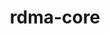 ---
title: "rdma-core"
layout: cache
categories: [package, v0.18.1]
meta: {"versions": ["39.1"], "compilers": ["gcc@=7.3.1", "gcc@=7.5.0"], "oss": ["amzn2", "ubuntu18.04"], "platforms": ["linux"], "targets": ["aarch64", "graviton2", "x86_64", "x86_64_v3", "x86_64_v4"], "stacks": ["aws-ahug", "aws-ahug-aarch64", "aws-isc", "aws-isc-aarch64", "radiuss", "root"], "num_specs": 9, "num_specs_by_stack": {"aws-isc": 4, "root": 9, "aws-ahug": 2, "aws-isc-aarch64": 4, "aws-ahug-aarch64": 2, "radiuss": 1}}
spec_details: [{"hash": "mpmhpkdbyzlh2enat4l6m4dezdvubko6", "compiler": "gcc@=7.3.1", "versions": ["39.1"], "os": "amzn2", "platform": "linux", "target": "x86_64_v4", "variants": ["build_type=RelWithDebInfo", "~ipo"], "stacks": ["aws-isc", "root", "aws-ahug"], "size": "-", "tarball": "https://binaries.spack.io/v0.18.1/build_cache/linux-amzn2-x86_64_v4/gcc-7.3.1/rdma-core-39.1/linux-amzn2-x86_64_v4-gcc-7.3.1-rdma-core-39.1-mpmhpkdbyzlh2enat4l6m4dezdvubko6.spack"}, {"hash": "lkb2udwr44rffgqkdqmedfdhjsobmfbz", "compiler": "gcc@=7.3.1", "versions": ["39.1"], "os": "amzn2", "platform": "linux", "target": "graviton2", "variants": ["build_type=RelWithDebInfo", "~ipo"], "stacks": ["aws-isc-aarch64", "aws-ahug-aarch64", "root"], "size": "-", "tarball": "https://binaries.spack.io/v0.18.1/build_cache/linux-amzn2-graviton2/gcc-7.3.1/rdma-core-39.1/linux-amzn2-graviton2-gcc-7.3.1-rdma-core-39.1-lkb2udwr44rffgqkdqmedfdhjsobmfbz.spack"}, {"hash": "gcz4tjhed75vktahu2t6rwrwswcgnzwg", "compiler": "gcc@=7.3.1", "versions": ["39.1"], "os": "amzn2", "platform": "linux", "target": "aarch64", "variants": ["build_type=RelWithDebInfo", "~ipo"], "stacks": ["aws-isc-aarch64", "aws-ahug-aarch64", "root"], "size": "-", "tarball": "https://binaries.spack.io/v0.18.1/build_cache/linux-amzn2-aarch64/gcc-7.3.1/rdma-core-39.1/linux-amzn2-aarch64-gcc-7.3.1-rdma-core-39.1-gcz4tjhed75vktahu2t6rwrwswcgnzwg.spack"}, {"hash": "oaltogs6dq373eh4t7o4t7p6ohqw7ofu", "compiler": "gcc@=7.3.1", "versions": ["39.1"], "os": "amzn2", "platform": "linux", "target": "x86_64_v3", "variants": ["build_type=RelWithDebInfo", "~ipo"], "stacks": ["aws-isc", "root"], "size": "-", "tarball": "https://binaries.spack.io/v0.18.1/build_cache/linux-amzn2-x86_64_v3/gcc-7.3.1/rdma-core-39.1/linux-amzn2-x86_64_v3-gcc-7.3.1-rdma-core-39.1-oaltogs6dq373eh4t7o4t7p6ohqw7ofu.spack"}, {"hash": "wlcpw2eq5bawfa644hzxi5mphjndrn74", "compiler": "gcc@=7.3.1", "versions": ["39.1"], "os": "amzn2", "platform": "linux", "target": "x86_64_v3", "variants": ["build_type=RelWithDebInfo", "~ipo"], "stacks": ["aws-isc", "root", "aws-ahug"], "size": "-", "tarball": "https://binaries.spack.io/v0.18.1/build_cache/linux-amzn2-x86_64_v3/gcc-7.3.1/rdma-core-39.1/linux-amzn2-x86_64_v3-gcc-7.3.1-rdma-core-39.1-wlcpw2eq5bawfa644hzxi5mphjndrn74.spack"}, {"hash": "xqm7f67hwbkjhcm2cyclzo22kbm7hgbb", "compiler": "gcc@=7.5.0", "versions": ["39.1"], "os": "ubuntu18.04", "platform": "linux", "target": "x86_64", "variants": ["build_type=RelWithDebInfo", "~ipo"], "stacks": ["radiuss", "root"], "size": "-", "tarball": "https://binaries.spack.io/v0.18.1/build_cache/linux-ubuntu18.04-x86_64/gcc-7.5.0/rdma-core-39.1/linux-ubuntu18.04-x86_64-gcc-7.5.0-rdma-core-39.1-xqm7f67hwbkjhcm2cyclzo22kbm7hgbb.spack"}, {"hash": "fvk2okupn4jbyiumyvsb6gf3u2fakofc", "compiler": "gcc@=7.3.1", "versions": ["39.1"], "os": "amzn2", "platform": "linux", "target": "x86_64_v4", "variants": ["build_type=RelWithDebInfo", "~ipo"], "stacks": ["aws-isc", "root"], "size": "-", "tarball": "https://binaries.spack.io/v0.18.1/build_cache/linux-amzn2-x86_64_v4/gcc-7.3.1/rdma-core-39.1/linux-amzn2-x86_64_v4-gcc-7.3.1-rdma-core-39.1-fvk2okupn4jbyiumyvsb6gf3u2fakofc.spack"}, {"hash": "i4wlbbwnc2xykusv47yzjhf53uxi2paa", "compiler": "gcc@=7.3.1", "versions": ["39.1"], "os": "amzn2", "platform": "linux", "target": "aarch64", "variants": ["build_type=RelWithDebInfo", "~ipo"], "stacks": ["aws-isc-aarch64", "root"], "size": "-", "tarball": "https://binaries.spack.io/v0.18.1/build_cache/linux-amzn2-aarch64/gcc-7.3.1/rdma-core-39.1/linux-amzn2-aarch64-gcc-7.3.1-rdma-core-39.1-i4wlbbwnc2xykusv47yzjhf53uxi2paa.spack"}, {"hash": "4m3zzxkjqjitisxxnotryz7doq5vblmq", "compiler": "gcc@=7.3.1", "versions": ["39.1"], "os": "amzn2", "platform": "linux", "target": "graviton2", "variants": ["build_type=RelWithDebInfo", "~ipo"], "stacks": ["aws-isc-aarch64", "root"], "size": "-", "tarball": "https://binaries.spack.io/v0.18.1/build_cache/linux-amzn2-graviton2/gcc-7.3.1/rdma-core-39.1/linux-amzn2-graviton2-gcc-7.3.1-rdma-core-39.1-4m3zzxkjqjitisxxnotryz7doq5vblmq.spack"}]
---